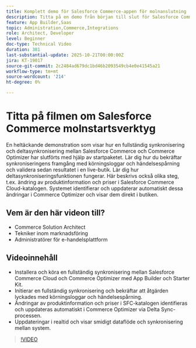 ```yaml
---
title: Komplett demo för Salesforce Commerce-appen för molnanslutning
description: Titta på en demo från början till slut för Salesforce Commerce Cloud med Adobe Commerce Optimizer.
feature: App Builder,Saas
topic: Administration,Commerce,Integrations
role: Architect, Developer
level: Beginner
doc-type: Technical Video
duration: 381
last-substantial-update: 2025-10-21T00:00:00Z
jira: KT-19017
source-git-commit: 2c2484ad679dc1bd46b2093549cb4e0e41545a21
workflow-type: tm+mt
source-wordcount: '214'
ht-degree: 0%

---
```



# Titta på filmen om Salesforce Commerce molnstartsverktyg

En heltäckande demonstration som visar hur en fullständig synkronisering och deltasynkronisering mellan Salesforce Commerce och Commerce Optimizer har slutförts med hjälp av startpaketet. Lär dig hur du bekräftar synkroniseringens framgång med körningsloggar och händelsespårning och validera sedan resultatet i en live-butik. Lär dig hur deltasynkroniseringsfunktionen fungerar. Här beskrivs också olika steg, t.ex. ändring av produktinformation och priser i Salesforce Commerce Cloud-katalogen. Systemet identifierar och uppdaterar automatiskt dessa ändringar i Commerce Optimizer och visar dem direkt i butiken.

## Vem är den här videon till?

* Commerce Solution Architect
* Tekniker inom marknadsföring
* Administratörer för e-handelsplattform

## Videoinnehåll

* Installera och köra en fullständig synkronisering mellan Salesforce Commerce Cloud och Commerce Optimizer med App Builder och Starter Kit.
* Initierar en fullständig synkronisering och bekräftar att åtgärden lyckades med körningsloggar och händelsespårning.
* Ändringar av produktinformation och priser i SFC-katalogen identifieras och uppdateras automatiskt i Commerce Optimizer via Delta Sync-processen.
* Uppdateringar i realtid och visar smidigt dataflöde och synkronisering mellan system.

>[!VIDEO](https://video.tv.adobe.com/v/3476082?learn=on)
